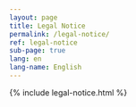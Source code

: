 ```yaml
---
layout: page
title: Legal Notice
permalink: /legal-notice/
ref: legal-notice
sub-page: true
lang: en
lang-name: English
---
```


{% include legal-notice.html %}
